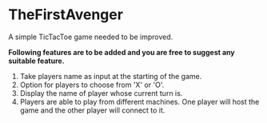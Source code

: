 # TheFirstAvenger
A simple TicTacToe game needed to be improved.

<b> Following features are to be added and you are free to suggest any suitable feature. </b>
1. Take players name as input at the starting of the game.
2. Option for players to choose from 'X' or 'O'.
3. Display the name of player whose current turn is.
4. Players are able to play from different machines. One player will host the game and the other player will connect to it.
